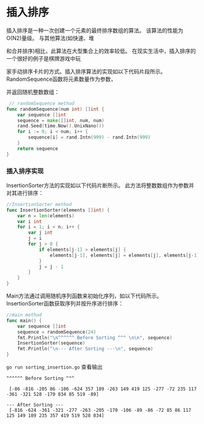 # 插入排序

插入排序是一种一次创建一个元素的最终排序数组的算法。 该算法的性能为O(N2)量级。 与其他算法(如快速、堆

和合并排序)相比，此算法在大型集合上的效率较低。 在现实生活中，插入排序的一个很好的例子是棋牌游戏中玩

家手动排序卡片的方式。插入排序算法的实现如以下代码片段所示。 RandomSequence函数将元素数量作为参数，

并返回随机整数数组：



``` go
 // randomSequence method
func randomSequence(num int) []int {
	var sequence []int
	sequence = make([]int, num, num)
	rand.Seed(time.Now().UnixNano())
	for i := 0; i < num; i++ {
		sequence[i] = rand.Intn(999) - rand.Intn(999)
	}
	return sequence
}
```

### 插入排序实现

InsertionSorter方法的实现如以下代码片断所示。 此方法将整数数组作为参数并对其进行排序：

``` go
//InsertionSorter method
func InsertionSorter(elements []int) {
	var n = len(elements)
	var i int
	for i = 1; i < n; i++ {
		var j int
		j = i
		for j > 0 {
			if elements[j-1] > elements[j] {
				elements[j-1], elements[j] = elements[j], elements[j-1]
			}
			j = j - 1
		}
	}
}
```

Main方法通过调用随机序列函数来初始化序列，如以下代码所示。 InsertionSorter函数获取序列并按升序进行排序：

``` go
//main method
func main() {
	var sequence []int
	sequence = randomSequence(24)
	fmt.Println("\n^^^^^^ Before Sorting ^^^ \n\n", sequence)
	InsertionSorter(sequence)
	fmt.Println("\n--- After Sorting ---\n", sequence)
}
```

`go run sorting_insertion.go` 查看输出

```
^^^^^^ Before Sorting ^^^

 [-86 -816 -205 86 -106 -624 357 189 -263 149 419 125 -277 -72 235 117 -361 -321 528 -170 834 85 519 -89]

--- After Sorting ---
 [-816 -624 -361 -321 -277 -263 -205 -170 -106 -89 -86 -72 85 86 117 125 149 189 235 357 419 519 528 834]
```
